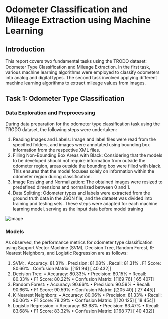 # Odometer Classification and Mileage Extraction using Machine Learning

## Introduction
This report covers two fundamental tasks using the TRODO dataset: Odometer Type 
Classification and Mileage Extraction. In the first task, various machine learning 
algorithms were employed to classify odometers into analog and digital types. The 
second task involved applying different machine learning algorithms to extract mileage 
values from images.

## Task 1: Odometer Type Classification

### Data Exploration and Preprocessing
During data preparation for the odometer type classification task using the TRODO 
dataset, the following steps were undertaken:
1. Reading Images and Labels: Image and label files were read from the specified 
folders, and images were annotated using bounding box information from the 
respective XML files.
2. Filling Non-Bounding Box Areas with Black: Considering that the models to be 
developed should not require information from outside the odometer region, 
areas outside the bounding box were filled with black. This ensures that the 
model focuses solely on information within the odometer region during 
classification.
3. Image Resizing and Normalization: The obtained images were resized to 
predefined dimensions and normalized between 0 and 1.
4. Data Splitting: Odometer types and labels were extracted from the ground truth 
data in the JSON file, and the dataset was divided into training and testing sets.
These steps were adapted for each machine learning model, serving as the input data 
before model training

![image](https://github.com/ismaillburakk/Odometer-Type-Classification/assets/75124682/b8204ba9-7c54-4264-a8c7-516a71e786b4)

### Models
As observed, the performance metrics for odometer type classification using Support 
Vector Machine (SVM), Decision Tree, Random Forest, K-Nearest Neighbors, and 
Logistic Regression are as follows:
1. SVM:
. Accuracy: 81.31%
. Precision: 81.08%
. Recall: 81.31%
. F1 Score: 80.66%
. Confusion Matrix:
[[151 94]
[ 40 432]] 
2. Decision Tree:
• Accuracy: 80.33%
• Precision: 80.15%
• Recall: 80.33%
• F1 Score: 80.22%
• Confusion Matrix:
[[169 76]
[ 65 407]] 
3. Random Forest:
• Accuracy: 90.66%
• Precision: 90.59%
• Recall: 90.66%
• F1 Score: 90.59%
• Confusion Matrix:
[[205 40]
[ 27 445]] 
4. K-Nearest Neighbors:
• Accuracy: 80.06%
• Precision: 81.33%
• Recall: 80.06%
• F1 Score: 78.29%
• Confusion Matrix:
[[120 125] 
[ 18 454]] 
5. Logistic Regression:
• Accuracy: 83.68%
• Precision: 83.47%
• Recall: 83.68%
• F1 Score: 83.32%
• Confusion Matrix:
[[168 77] 
[ 40 432]] 
